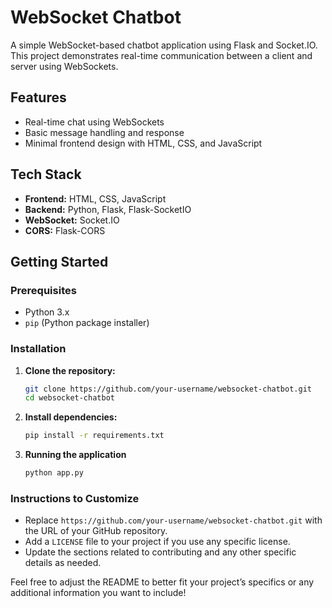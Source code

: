 # WebSocket Chatbot

A simple WebSocket-based chatbot application using Flask and Socket.IO. This project demonstrates real-time communication between a client and server using WebSockets.

## Features

- Real-time chat using WebSockets
- Basic message handling and response
- Minimal frontend design with HTML, CSS, and JavaScript

## Tech Stack

- **Frontend:** HTML, CSS, JavaScript
- **Backend:** Python, Flask, Flask-SocketIO
- **WebSocket:** Socket.IO
- **CORS:** Flask-CORS

## Getting Started

### Prerequisites

- Python 3.x
- `pip` (Python package installer)

### Installation

1. **Clone the repository:**

   ```bash
   git clone https://github.com/your-username/websocket-chatbot.git
   cd websocket-chatbot
2. **Install dependencies:**

   ```bash
   pip install -r requirements.txt
3. **Running the application**

   ```bash
   python app.py

### Instructions to Customize

- Replace `https://github.com/your-username/websocket-chatbot.git` with the URL of your GitHub repository.
- Add a `LICENSE` file to your project if you use any specific license.
- Update the sections related to contributing and any other specific details as needed.

Feel free to adjust the README to better fit your project’s specifics or any additional information you want to include!

